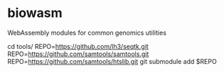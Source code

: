 # biowasm
WebAssembly modules for common genomics utilities



cd tools/
REPO=https://github.com/lh3/seqtk.git
REPO=https://github.com/samtools/samtools.git
REPO=https://github.com/samtools/htslib.git
git submodule add $REPO

